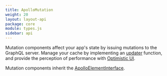 ```yaml
---
title: ApolloMutation
weight: 20
layout: layout-api
package: core
module: types.js
sidebar: api
---
```


<!-- ----------------------------------------------------------------------------------------
     Welcome! This file includes automatically generated API documentation.
     To edit the docs that appear within, find the original source file under `packages/*`,
     corresponding to the package name and module in this YAML front-matter block.
     Thank you for your interest in Apollo Elements 😁
------------------------------------------------------------------------------------------ -->

Mutation components affect your app's state by issuing mutations to the GraphQL 
server. Manage your cache by implementing an [updater](#updater) function, and 
provide the perception of performance with [Optimistic UI](#optimisticresponse).

Mutation components inherit the [ApolloElementInterface](../element/).
